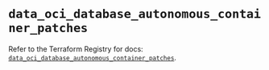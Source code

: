 # `data_oci_database_autonomous_container_patches`

Refer to the Terraform Registry for docs: [`data_oci_database_autonomous_container_patches`](https://registry.terraform.io/providers/oracle/oci/6.18.0/docs/data-sources/database_autonomous_container_patches).
